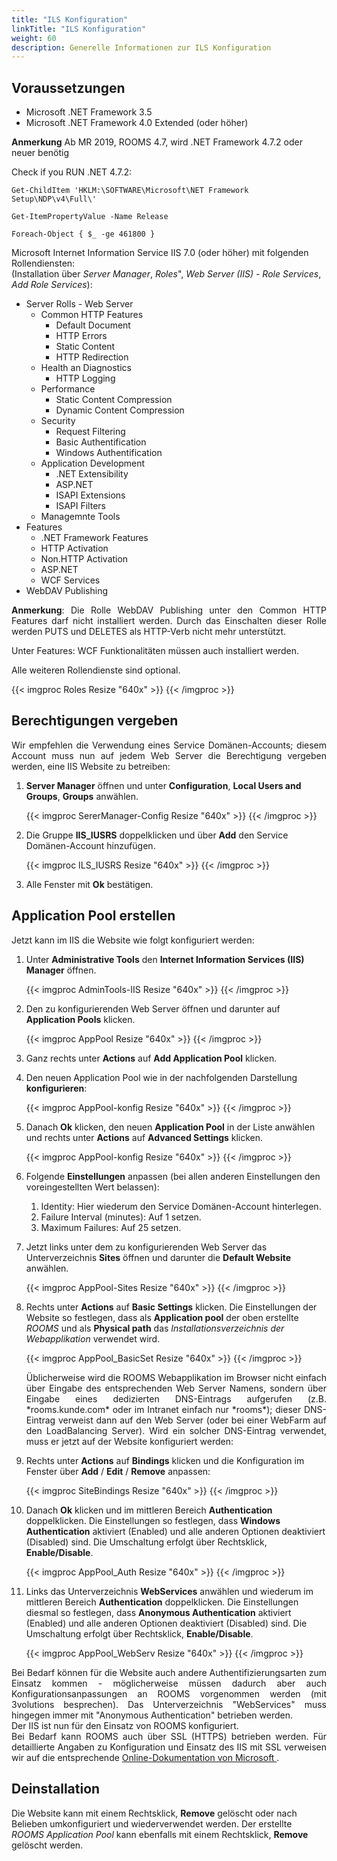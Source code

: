 ```yaml
---
title: "ILS Konfiguration"
linkTitle: "ILS Konfiguration"
weight: 60
description: Generelle Informationen zur ILS Konfiguration
---
```

## Voraussetzungen

- Microsoft .NET Framework 3.5
- Microsoft .NET Framework 4.0 Extended (oder höher)

**Anmerkung**
Ab MR 2019, ROOMS 4.7, wird .NET Framework 4.7.2 oder neuer benötig </br>

Check if you RUN .NET 4.7.2:
```
Get-ChildItem 'HKLM:\SOFTWARE\Microsoft\NET Framework Setup\NDP\v4\Full\'

Get-ItemPropertyValue -Name Release

Foreach-Object { $_ -ge 461800 }
```

Microsoft Internet Information Service IIS 7.0 (oder höher) mit folgenden Rollendiensten: </br>
(Installation über *Server Manager*, *Roles*", *Web Server (IIS) - Role Services*, *Add Role Services*):

- Server Rolls - Web Server
  - Common HTTP Features
    - Default Document
    - HTTP Errors
    - Static Content
    - HTTP Redirection
  - Health an Diagnostics
    - HTTP Logging
  - Performance
    - Static Content Compression
    - Dynamic Content Compression
  - Security
    - Request Filtering
    - Basic Authentification
    - Windows Authentification
  - Application Development
    - .NET Extensibility
    - ASP.NET
    - ISAPI Extensions
    - ISAPI Filters
  - Managemnte Tools
- Features
    - .NET Framework Features
    - HTTP Activation
    - Non.HTTP Activation
    - ASP.NET
    - WCF Services
- WebDAV Publishing

<p align = "justify">
<b>Anmerkung</b>:
Die Rolle WebDAV Publishing unter den Common HTTP Features darf nicht installiert werden. Durch das Einschalten dieser Rolle werden PUTS und DELETES als HTTP-Verb nicht mehr unterstützt. </p>

Unter Features: WCF Funktionalitäten müssen auch installiert werden.

Alle weiteren Rollendienste sind optional.

{{< imgproc Roles Resize "640x" >}} {{< /imgproc >}}



## Berechtigungen vergeben

<p align = "justify">
Wir empfehlen die Verwendung eines Service Domänen-Accounts; diesem Account muss nun auf jedem Web Server die Berechtigung vergeben werden, eine IIS Website zu betreiben: </p>

1. **Server Manager** öffnen und unter **Configuration**, **Local Users and Groups**, **Groups** anwählen.
   
   {{< imgproc SererManager-Config Resize "640x" >}} {{< /imgproc >}}

2. Die Gruppe **IIS_IUSRS** doppelklicken und über **Add** den Service Domänen-Account hinzufügen.
   
   {{< imgproc ILS_IUSRS Resize "640x" >}} {{< /imgproc >}}

3. Alle Fenster mit **Ok** bestätigen.

## Application Pool erstellen

Jetzt kann im IIS die Website wie folgt konfiguriert werden:

1. Unter **Administrative Tools** den **Internet Information Services (IIS) Manager** öffnen.
   
   {{< imgproc AdminTools-IIS Resize "640x" >}} {{< /imgproc >}}

2. Den zu konfigurierenden Web Server öffnen und darunter auf **Application Pools** klicken.
   
   {{< imgproc AppPool Resize "640x" >}} {{< /imgproc >}}

3. Ganz rechts unter **Actions** auf **Add Application Pool** klicken.
4. Den neuen Application Pool wie in der nachfolgenden Darstellung **konfigurieren**:
   
   {{< imgproc AppPool-konfig Resize "640x" >}} {{< /imgproc >}}

5. Danach **Ok** klicken, den neuen **Application Pool** in der Liste anwählen und rechts unter **Actions** auf **Advanced Settings** klicken.
   
   {{< imgproc AppPool-konfig Resize "640x" >}} {{< /imgproc >}}

6. Folgende **Einstellungen** anpassen (bei allen anderen Einstellungen den voreingestellten Wert belassen):
   1. Identity: Hier wiederum den Service Domänen-Account hinterlegen.
   2. Failure Interval (minutes): Auf 1 setzen.
   3. Maximum Failures: Auf 25 setzen.
7. Jetzt links unter dem zu konfigurierenden Web Server das Unterverzeichnis **Sites** öffnen und darunter die **Default Website** anwählen.
   
   {{< imgproc AppPool-Sites Resize "640x" >}} {{< /imgproc >}}

8. Rechts unter **Actions** auf **Basic Settings** klicken. Die Einstellungen der Website so festlegen, dass als **Application pool** der oben erstellte *ROOMS* und als **Physical path** das *Installationsverzeichnis der Webapplikation* verwendet wird.
   
   {{< imgproc AppPool_BasicSet Resize "640x" >}} {{< /imgproc >}}

   <p align = "justify">
   Üblicherweise wird die ROOMS Webapplikation im Browser nicht einfach über Eingabe des entsprechenden Web Server Namens, sondern über Eingabe eines dedizierten DNS-Eintrags aufgerufen (z.B. *rooms.kunde.com* oder im Intranet einfach nur *rooms*); dieser DNS-Eintrag verweist dann auf den Web Server (oder bei einer WebFarm auf den LoadBalancing Server). Wird ein solcher DNS-Eintrag verwendet, muss er jetzt auf der Website konfiguriert werden: </p>
9. Rechts unter **Actions** auf **Bindings** klicken und die Konfiguration im Fenster über **Add** / **Edit** / **Remove** anpassen:
    
    {{< imgproc SiteBindings Resize "640x" >}} {{< /imgproc >}}

10. Danach **Ok** klicken und im mittleren Bereich **Authentication** doppelklicken. Die Einstellungen so festlegen, dass **Windows Authentication** aktiviert (Enabled) und alle anderen Optionen deaktiviert (Disabled) sind. Die Umschaltung erfolgt über Rechtsklick, **Enable/Disable**.
    
    {{< imgproc AppPool_Auth Resize "640x" >}} {{< /imgproc >}}

11. Links das Unterverzeichnis **WebServices** anwählen und wiederum im mittleren Bereich **Authentication** doppelklicken. Die Einstellungen diesmal so festlegen, dass **Anonymous Authentication** aktiviert (Enabled) und alle anderen Optionen deaktiviert (Disabled) sind. Die Umschaltung erfolgt über Rechtsklick, **Enable/Disable**.
    
    {{< imgproc AppPool_WebServ Resize "640x" >}} {{< /imgproc >}}

<p align = "justify">
Bei Bedarf können für die Website auch andere Authentifizierungsarten zum Einsatz kommen - möglicherweise müssen dadurch aber auch Konfigurationsanpassungen an ROOMS vorgenommen werden (mit 3volutions besprechen). Das Unterverzeichnis "WebServices" muss hingegen immer mit "Anonymous Authentication" betrieben werden. </br>
Der IIS ist nun für den Einsatz von ROOMS konfiguriert. </br>
Bei Bedarf kann ROOMS auch über SSL (HTTPS) betrieben werden. Für detaillierte Angaben zu Konfiguration und Einsatz des IIS mit SSL verweisen wir auf die entsprechende <a href = "http://technet.microsoft.com/de-de/library/cc771438(v=ws.10)"> Online-Dokumentation von Microsoft </a>. </p>

## Deinstallation

<p aligne = "justify">
Die Website kann mit einem Rechtsklick, <b>Remove</b> gelöscht oder nach Belieben umkonfiguriert und wiederverwendet werden. Der erstellte <i>ROOMS Application Pool</i> kann ebenfalls mit einem Rechtsklick, <b>Remove</b> gelöscht werden.
